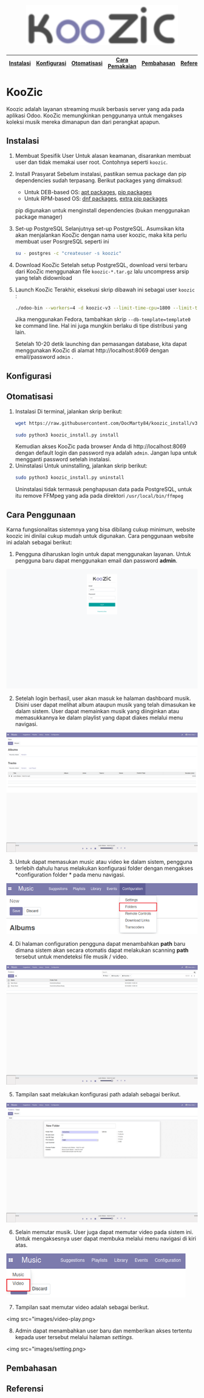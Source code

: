 <h1 align="center"><img src="images/logo.png" width=400></h1>


[Instalasi](#instalasi) | [Konfigurasi](#konfigurasi) | [Otomatisasi](#otomatisasi) | [Cara Pemakaian](#cara-penggunaan) | [Pembahasan](#pembahasan) | [Referensi](#referensi)
:---:|:---:|:---:|:---:|:---:|:---:


# KooZic

Koozic adalah layanan streaming musik berbasis server yang ada pada aplikasi Odoo. KooZic memungkinkan penggunanya untuk mengakses koleksi musik mereka dimanapun dan dari perangkat apapun.

## Instalasi

1. Membuat Spesifik User
   Untuk alasan keamanan, disarankan membuat user dan tidak memakai user root. Contohnya seperti `koozic`.
2. Install Prasyarat
   Sebelum instalasi, pastikan semua package dan pip dependencies sudah terpasang. Berikut packages yang dimaksud:

   - Untuk DEB-based OS: [apt packages](https://github.com/DocMarty84/koozic_install/blob/fdc1649538d75675cfebe4cf4f6ab6fb88eea62c/koozic_install.py#L268-L309), [pip packages](https://github.com/DocMarty84/koozic_install/blob/fdc1649538d75675cfebe4cf4f6ab6fb88eea62c/koozic_install.py#L312-L315)
   - Untuk RPM-based OS: [dnf packages](https://github.com/DocMarty84/koozic_install/blob/fdc1649538d75675cfebe4cf4f6ab6fb88eea62c/koozic_install.py#L327-L381), [extra pip packages](https://github.com/DocMarty84/koozic_install/blob/fdc1649538d75675cfebe4cf4f6ab6fb88eea62c/koozic_install.py#L384-L387)

   pip digunakan untuk menginstall dependencies (bukan menggunakan package manager)

3. Set-up PostgreSQL
   Selanjutnya set-up PostgreSQL. Asumsikan kita akan menjalankan KooZic dengan nama user koozic, maka kita perlu membuat user PosrgreSQL seperti ini
   ```sh
   su - postgres -c "createuser -s koozic"
   ```
4. Download KooZic
   Setelah setup PostgreSQL, download versi terbaru dari KooZic menggunakan file `koozic-*.tar.gz` lalu uncompress arsip yang telah didownload
5. Launch KooZic
   Terakhir, eksekusi skrip dibawah ini sebagai user `koozic` :

   ```sh
   ./odoo-bin --workers=4 -d koozic-v3 --limit-time-cpu=1800 --limit-time-real=3600 --without-demo=all --no-database-list
   ```

   Jika menggunakan Fedora, tambahkan skrip `--db-template=template0` ke command line. Hal ini juga mungkin berlaku di tipe distribusi yang lain.

   Setelah 10-20 detik launching dan pemasangan database, kita dapat menggunakan KooZic di alamat http://localhost:8069 dengan email/password `admin` .

## Konfigurasi

## Otomatisasi

1. Instalasi
   Di terminal, jalankan skrip berikut:
   ```sh
   wget https://raw.githubusercontent.com/DocMarty84/koozic_install/v3/koozic_install.py -O koozic_install.
   ```
   ```sh
   sudo python3 koozic_install.py install
   ```
   Kemudian akses KooZic pada browser Anda di http://localhost:8069 dengan default login dan password nya adalah `admin`. Jangan lupa untuk mengganti password setelah instalasi.
2. Uninstalasi
   Untuk uninstalling, jalankan skrip berikut:
   ```sh
   sudo python3 koozic_install.py uninstall
   ```
   Uninstalasi tidak termasuk penghapusan data pada PostgreSQL, untuk itu remove FFMpeg yang ada pada direktori `/usr/local/bin/ffmpeg`

## Cara Penggunaan

Karna fungsionalitas sistemnya yang bisa dibilang cukup minimum, website koozic ini dinilai cukup mudah untuk digunakan. Cara penggunaan website ini adalah sebagai berikut:

1. Pengguna diharuskan login untuk dapat menggunakan layanan. Untuk pengguna baru dapat menggunakan email dan password **admin**.

<img src="images/login.png">

2. Setelah login berhasil, user akan masuk ke halaman dashboard musik. Disini user dapat melihat album ataupun musik yang telah dimasukan ke dalam sistem. User dapat memainkan musik yang diinginkan atau memasukkannya ke dalam playlist yang dapat diakes melalui menu navigasi.

<img src="images/home.png">

3. Untuk dapat memasukan music atau video ke dalam sistem, pengguna terlebih dahulu harus melakukan konfigurasi folder dengan mengakses *configuration folder * pada menu navigasi.

<img src ="images/menu.png">

4. Di halaman configuration pengguna dapat menambahkan **path** baru dimana sistem akan secara otomatis dapat melakukan scanning **path** tersebut untuk mendeteksi file musik / video.

<img src ="images/folder.png">

5. Tampilan saat melakukan konfigurasi path adalah sebagai berikut.

<img src ="images/edit-folder.png">

6. Selain memutar musik. User juga dapat memutar video pada sistem ini. Untuk mengaksesnya user dapat membuka melalui menu navigasi di kiri atas.

<img src ="images/nav.png">

7. Tampilan saat memutar video adalah sebagai berikut.

<img src="images/video-play.png>

8. Admin dapat menambahkan user baru dan memberikan akses tertentu kepada user tersebut melalui halaman *settings*.

<img src="images/setting.png>

## Pembahasan

## Referensi
